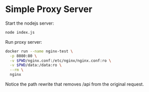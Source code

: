 # Simple Proxy Server

Start the nodejs server:

```sh
node index.js
```

Run proxy server:

```sh
docker run --name nginx-test \
  -p 8080:80 \
  -v $PWD/nginx.conf:/etc/nginx/nginx.conf:ro \
  -v $PWD/data:/data:ro \
  --rm \
  nginx
```

Notice the path rewrite that removes /api from the original request.
